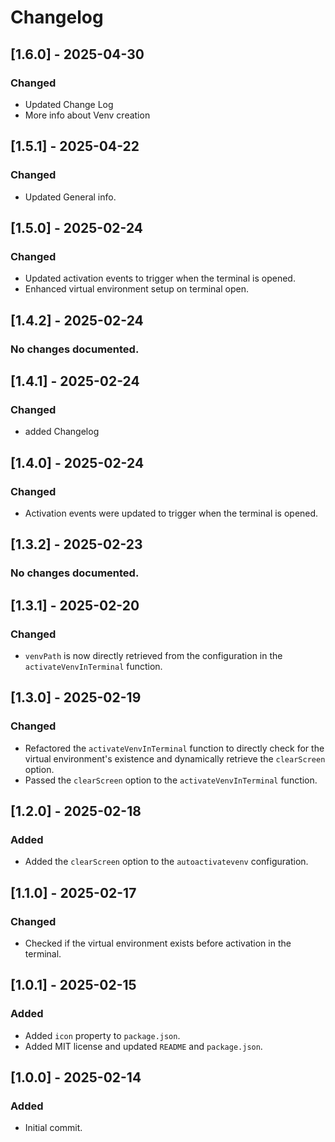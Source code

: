 # Changelog

## [1.6.0] - 2025-04-30
### Changed
- Updated Change Log
- More info about Venv creation

## [1.5.1] - 2025-04-22
### Changed
- Updated General info.

## [1.5.0] - 2025-02-24
### Changed
- Updated activation events to trigger when the terminal is opened.
- Enhanced virtual environment setup on terminal open.

## [1.4.2] - 2025-02-24
### No changes documented.

## [1.4.1] - 2025-02-24
### Changed
- added Changelog

## [1.4.0] - 2025-02-24
### Changed
- Activation events were updated to trigger when the terminal is opened.

## [1.3.2] - 2025-02-23
### No changes documented.

## [1.3.1] - 2025-02-20
### Changed
- `venvPath` is now directly retrieved from the configuration in the `activateVenvInTerminal` function.

## [1.3.0] - 2025-02-19
### Changed
- Refactored the `activateVenvInTerminal` function to directly check for the virtual environment's existence and dynamically retrieve the `clearScreen` option.
- Passed the `clearScreen` option to the `activateVenvInTerminal` function.

## [1.2.0] - 2025-02-18
### Added
- Added the `clearScreen` option to the `autoactivatevenv` configuration.

## [1.1.0] - 2025-02-17
### Changed
- Checked if the virtual environment exists before activation in the terminal.

## [1.0.1] - 2025-02-15
### Added
- Added `icon` property to `package.json`.
- Added MIT license and updated `README` and `package.json`.

## [1.0.0] - 2025-02-14
### Added
- Initial commit.
